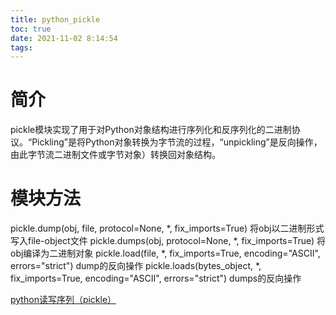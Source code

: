 ```yaml
---
title: python_pickle
toc: true
date: 2021-11-02 8:14:54
tags:
---
```


# 简介
pickle模块实现了用于对Python对象结构进行序列化和反序列化的二进制协议。“Pickling”是将Python对象转换为字节流的过程，“unpickling”是反向操作，由此字节流二进制文件或字节对象）转换回对象结构。
# 模块方法
pickle.dump(obj, file, protocol=None, *, fix_imports=True)
将obj以二进制形式写入file-object文件
pickle.dumps(obj, protocol=None, *, fix_imports=True)
将obj编译为二进制对象
pickle.load(file, *, fix_imports=True, encoding="ASCII", errors="strict")
dump的反向操作
pickle.loads(bytes_object, *, fix_imports=True, encoding="ASCII", errors="strict")
dumps的反向操作



[python读写序列（pickle）](http://blog.csdn.net/claroja/article/details/72465703)